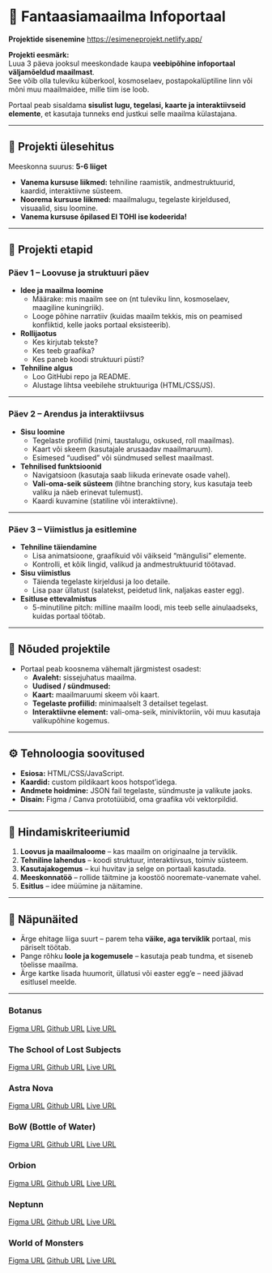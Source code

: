 # 🌌 Fantaasiamaailma Infoportaal

**Projektide sisenemine**
https://esimeneprojekt.netlify.app/

**Projekti eesmärk:**  
Luua 3 päeva jooksul meeskondade kaupa **veebipõhine infoportaal väljamõeldud maailmast**.  
See võib olla tuleviku küberkool, kosmoselaev, postapokalüptiline linn või mõni muu maailmaidee, mille tiim ise loob.  

Portaal peab sisaldama **sisulist lugu, tegelasi, kaarte ja interaktiivseid elemente**, et kasutaja tunneks end justkui selle maailma külastajana.

---

## 🎯 Projekti ülesehitus

Meeskonna suurus: **5-6 liiget**  
- **Vanema kursuse liikmed:** tehniline raamistik, andmestruktuurid, kaardid, interaktiivne süsteem.  
- **Noorema kursuse liikmed:** maailmalugu, tegelaste kirjeldused, visuaalid, sisu loomine.
- **Vanema kursuse õpilased EI TOHI ise kodeerida!**

---

## 📅 Projekti etapid

### Päev 1 – Loovuse ja struktuuri päev
- **Idee ja maailma loomine**
  - Määrake: mis maailm see on (nt tuleviku linn, kosmoselaev, maagiline kuningriik).
  - Looge põhine narratiiv (kuidas maailm tekkis, mis on peamised konfliktid, kelle jaoks portaal eksisteerib).
- **Rollijaotus**
  - Kes kirjutab tekste?  
  - Kes teeb graafika?  
  - Kes paneb koodi struktuuri püsti?  
- **Tehniline algus**
  - Loo GitHubi repo ja README.  
  - Alustage lihtsa veebilehe struktuuriga (HTML/CSS/JS).  

---

### Päev 2 – Arendus ja interaktiivsus
- **Sisu loomine**
  - Tegelaste profiilid (nimi, taustalugu, oskused, roll maailmas).  
  - Kaart või skeem (kasutajale arusaadav maailmaruum).  
  - Esimesed “uudised” või sündmused sellest maailmast.  
- **Tehnilised funktsioonid**
  - Navigatsioon (kasutaja saab liikuda erinevate osade vahel).  
  - **Vali-oma-seik süsteem** (lihtne branching story, kus kasutaja teeb valiku ja näeb erinevat tulemust).  
  - Kaardi kuvamine (statiline või interaktiivne).  

---

### Päev 3 – Viimistlus ja esitlemine
- **Tehniline täiendamine**
  - Lisa animatsioone, graafikuid või väikseid “mängulisi” elemente.  
  - Kontrolli, et kõik lingid, valikud ja andmestruktuurid töötavad.  
- **Sisu viimistlus**
  - Täienda tegelaste kirjeldusi ja loo detaile.  
  - Lisa paar üllatust (salatekst, peidetud link, naljakas easter egg).  
- **Esitluse ettevalmistus**
  - 5-minutiline pitch: milline maailm loodi, mis teeb selle ainulaadseks, kuidas portaal töötab.  

---

## 🚀 Nõuded projektile

- Portaal peab koosnema vähemalt järgmistest osadest:
  - **Avaleht:** sissejuhatus maailma.  
  - **Uudised / sündmused:**
  - **Kaart:** maailmaruumi skeem või kaart.  
  - **Tegelaste profiilid:** minimaalselt 3 detailset tegelast.  
  - **Interaktiivne element:** vali-oma-seik, miniviktoriin, või muu kasutaja valikupõhine kogemus.  

---

## ⚙️ Tehnoloogia soovitused

- **Esiosa:** HTML/CSS/JavaScript.  
- **Kaardid:** custom pildikaart koos hotspot’idega.  
- **Andmete hoidmine:** JSON fail tegelaste, sündmuste ja valikute jaoks.  
- **Disain:** Figma / Canva prototüübid, oma graafika või vektorpildid.  

---

## 🌟 Hindamiskriteeriumid

1. **Loovus ja maailmaloome** – kas maailm on originaalne ja terviklik.  
2. **Tehniline lahendus** – koodi struktuur, interaktiivsus, toimiv süsteem.  
3. **Kasutajakogemus** – kui huvitav ja selge on portaali kasutada.  
4. **Meeskonnatöö** – rollide täitmine ja koostöö nooremate-vanemate vahel.  
5. **Esitlus** – idee müümine ja näitamine.  

---

## 🔮 Näpunäited

- Ärge ehitage liiga suurt – parem teha **väike, aga terviklik** portaal, mis päriselt töötab.  
- Pange rõhku **loole ja kogemusele** – kasutaja peab tundma, et siseneb tõelisse maailma.  
- Ärge kartke lisada huumorit, üllatusi või easter egg’e – need jäävad esitlusel meelde.  

---

### Botanus
[Figma URL](https://www.figma.com/design/2bQMhHk49wwcpsIJO4mcX0/Untitled?node-id=0-1&p=f&t=D3Paibn1s3br1vlO-0)
[Github URL](https://github.com/siimnettan/grupp_1_AI-botanus)
[Live URL](https://botanus.neocities.org/)

### The School of Lost Subjects
[Figma URL](https://www.figma.com/design/vs66074OBWJlhSnF4wzV7y/Kadunud-%C3%95ppeainete-Kool?node-id=0-1&p=f&t=2feNG0KQvop0A7mk-0)
[Github URL](https://github.com/KadriKaljo/kadunud-oppeainete-kool)
[Live URL](https://moonlit-raindrop-b89124.netlify.app/)

### Astra Nova
[Figma URL](https://www.figma.com/design/rnMUHB8AQD9mFdSzXH6rgp/AstroNova?node-id=0-1&p=f&t=rYsCYTv57mN4263f-0)
[Github URL](https://github.com/pokram/astranova)
[Live URL](https://ta24latt.itmajakas.ee/)

### BoW (Bottle of Water)
[Figma URL](https://www.figma.com/design/3tlejozUuthdpBACuVB2N3/Untitled?node-id=1-2&t=68BStKZnjsjQAJP1-0)
[Github URL](https://github.com/Aern-do/fantaasiamaailma)
[Live URL](https://fantaasiamaailma.vercel.app/)

### Orbion
[Figma URL](https://www.figma.com/site/MzhTwfqYuoTsfkR6Wco9KE/Orbion?node-id=0-1&t=WdoPMyNQWg7WSPfw-1)
[Github URL](https://github.com/MarellePalm/Orbion)
[Live URL](https://orbion-xi.vercel.app/index.html)

### Neptunn
[Figma URL](https://www.figma.com/design/xbSBNZ4AeUurVawQbCLkEr/Meduariid?node-id=1-2&t=yXaYerpM3AZNNFrO-1)
[Github URL](https://github.com/kiku69/Neptunn)
[Live URL](https://neptunnn.netlify.app/)

### World of Monsters
[Figma URL](https://www.figma.com/design/PAvLYvYarApwcQHuhzG9Kl/EsimeneProjekt?node-id=0-1&p=f&t=lWuXsUnO596eyeqE-0)
[Github URL](https://github.com/roberina/esimeneprojekt)
[Live URL](https://esimeneprojekt.vercel.app/#)
